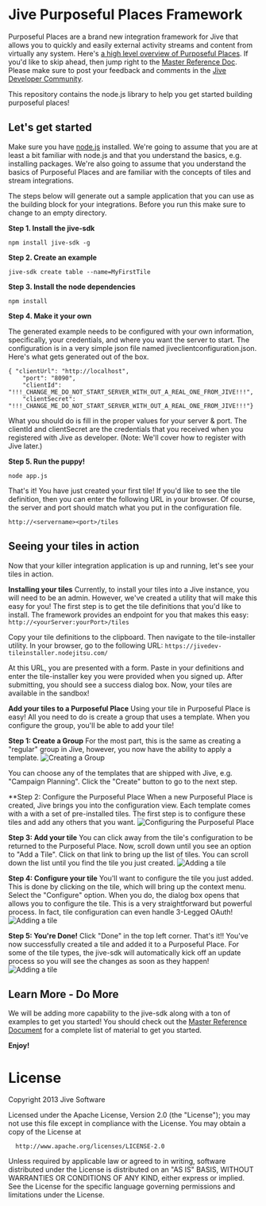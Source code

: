 # Jive Purposeful Places Framework
 Purposeful Places are a brand new integration framework for Jive that allows you to quickly and easily external activity streams and content from virtually any system. Here's [a high level overview of Purposeful Places](https://github.com/jivesoftware/jive-sdk/raw/master/docs/overview.md). If you'd like to skip ahead, then jump right to the [Master Reference Doc](https://github.com/jivesoftware/jive-sdk/raw/master/docs/masterreferencedoc.md). Please make sure to post your feedback and comments in the [Jive Developer Community](https://community.jivesoftware.com/community/developer).

 This repository contains the node.js library to help you get started building purposeful places!

## Let's get started
Make sure you have [node.js](http://nodejs.org) installed. We're going to assume that you are at least a bit familiar with node.js and that you understand the basics, e.g. installing packages. We're also going to assume that you understand the basics of Purposeful Places and are familiar with the concepts of tiles and stream integrations.

The steps below will generate out a sample application that you can use as the building block for your integrations. Before you run this make sure to change to an empty directory. 

**Step 1. Install the jive-sdk**

`npm install jive-sdk -g`

**Step 2. Create an example**

`jive-sdk create table --name=MyFirstTile`

**Step 3. Install the node dependencies**

`npm install`

**Step 4. Make it your own**

The generated example needs to be configured with your own information, specifically, your credentials, and where you want the server to start. The configuration is in a very simple json file named jiveclientconfiguration.json. Here's what gets generated out of the box.

	{ "clientUrl": "http://localhost",
    	"port": "8090",
    	"clientId": "!!!_CHANGE_ME_DO_NOT_START_SERVER_WITH_OUT_A_REAL_ONE_FROM_JIVE!!!",
    	"clientSecret": "!!!_CHANGE_ME_DO_NOT_START_SERVER_WITH_OUT_A_REAL_ONE_FROM_JIVE!!!"}

What you should do is fill in the proper values for your server & port. The clientId and clientSecret are the credentials that you received when you registered with Jive as developer. (Note: We'll cover how to register with Jive later.)

**Step 5. Run the puppy!**

`node app.js`

That's it! You have just created your first tile! If you'd like to see the tile definition, then you can enter the following URL in your browser. Of course, the server and port should match what you put in the configuration file.

`http://<servername><port>/tiles`


## Seeing your tiles in action
Now that your killer integration application is up and running, let's see your tiles in action. 

**Installing your tiles**
Currently, to install your tiles into a Jive instance, you will need to be an admin. However, we've created a utility that will make this easy for you! The first step is to get the tile definitions that you'd like to install. The framework provides an endpoint for you that makes this easy:
`http://<yourServer:yourPort>/tiles`

Copy your tile definitions to the clipboard. Then navigate to the tile-installer utility. In your browser, go to the following URL:
`https://jivedev-tileinstaller.nodejitsu.com/`

At this URL, you are presented with a form. Paste in your definitions and enter the tile-installer key you were provided when you signed up. After submitting, you should see a success dialog box. Now, your tiles are available in the sandbox!

**Add your tiles to a Purposeful Place**
Using your tile in Purposeful Place is easy! All you need to do is create a group that uses a template. When you configure the group, you'll be able to add your tile! 

**Step 1: Create a Group**
For the most part, this is the same as creating a "regular" group in Jive, however, you now have the ability to apply a template.
![Creating a Group](https://github.com/jivesoftware/jive-sdk/raw/master/docs/images/createpurposefulplace.png)

You can choose any of the templates that are shipped with Jive, e.g. "Campaign Planning". Click the "Create" button to go to the next step.

**Step 2: Configure the Purposeful Place
When a new Purposeful Place is created, Jive brings you into the configuration view. Each template comes with a with a set of pre-installed tiles. The first step is to configure these tiles and add any others that you want.
![Configuring the Purposeful Place](https://github.com/jivesoftware/jive-sdk/raw/master/docs/images/configurepurposefulplace.png)


**Step 3: Add your tile**
You can click away from the tile's configuration to be returned to the Purposeful Place. Now, scroll down until you see an option to "Add a Tile". Click on that link to bring up the list of tiles. You can scroll down the list until you find the tile you just created.
![Adding a tile](https://github.com/jivesoftware/jive-sdk/raw/master/docs/images/addingtile.png)

**Step 4: Configure your tile**
You'll want to configure the tile you just added. This is done by clicking on the tile, which will bring up the context menu. Select the "Configure" option. When you do, the dialog box opens that allows you to configure the tile. This is a very straightforward but powerful process. In fact, tile configuration can even handle 3-Legged OAuth!
![Adding a tile](https://github.com/jivesoftware/jive-sdk/raw/master/docs/images/configuretile.png)

**Step 5: You're Done!**
Click "Done" in the top left corner. That's it!! You've now successfully created a tile and added it to a Purposeful Place. For some of the tile types, the jive-sdk will automatically kick off an update process so you will see the changes as soon as they happen! 
![Adding a tile](https://github.com/jivesoftware/jive-sdk/raw/master/docs/images/myfirstpurposefulplace.png)

## Learn More - Do More
We will be adding more capability to the jive-sdk along with a ton of examples to get you started! You should check out the [Master Reference Document](https://github.com/jivesoftware/jive-sdk/raw/master/docs/masterreferencedoc.md) for a complete list of material to get you started. 

**Enjoy!**


# License 

   Copyright 2013 Jive Software

   Licensed under the Apache License, Version 2.0 (the "License");
   you may not use this file except in compliance with the License.
   You may obtain a copy of the License at

      http://www.apache.org/licenses/LICENSE-2.0

   Unless required by applicable law or agreed to in writing, software
   distributed under the License is distributed on an "AS IS" BASIS,
   WITHOUT WARRANTIES OR CONDITIONS OF ANY KIND, either express or implied.
   See the License for the specific language governing permissions and
   limitations under the License.